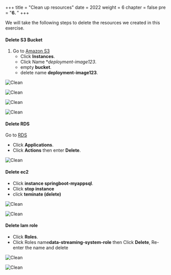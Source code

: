 +++
title = "Clean up resources"
date = 2022
weight = 6
chapter = false
pre = "<b>6. </b>"
+++

We will take the following steps to delete the resources we created in this exercise.

#### Delete S3 Bucket

1. Go to [Amazon S3](https://ap-southeast-1.console.aws.amazon.com/s3/home?region=ap-southeast-1#)
   + Click **Instances**.
   + Click Name **deployment-image123*.
   + empty **bucket**.
   + delete name **deployment-image123**. 

![Clean](/images/6.clean/deleteS3.png)

![Clean](/images/6.clean/deleteS3-2'.png)

![Clean](/images/6.clean/deleteS3-3.png)

![Clean](/images/6.clean/deleteS3-4.png)
#### Delete RDS

Go to [RDS](https://ap-southeast-1.console.aws.amazon.com/rds/home?region=ap-southeast-1#)
   + Click **Applications**.
   + Click **Actions** then enter **Delete**.

![Clean](/images/6.clean/delete-RDS.png)

#### Delete ec2
   + Click **instance springboot-myappsql**.
   + Click **stop instance**
   + click **teminate (delete)**

![Clean](/images/6.clean/deleteEc2-1.png)

![Clean](/images/6.clean/deleteec2-2.png)

#### Delete Iam role
   + Click **Roles**.
   + Click Roles name**data-streaming-system-role** then Click **Delete**, Re-enter the name and delete

![Clean](/images/6.clean/DeleteRoleIAM-1.png)

![Clean](/images/6.clean/deleteRoleiam-2.png)